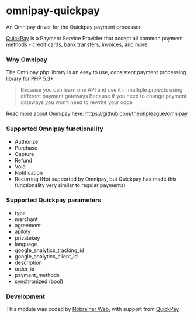 # omnipay-quickpay
An Omnipay driver for the Quickpay payment processor.

[QuickPay](https://quickpay.net/) is a Payment Service Provider that accept all common payment methods - credit cards, bank transfers, invoices, and more.

### Why Omnipay
The Omnipay php library is an easy to use, consistent payment processing library for PHP 5.3+
>Because you can learn one API and use it in multiple projects using different payment gateways
>Because if you need to change payment gateways you won't need to rewrite your code

Read more about Omnipay here: https://github.com/thephpleague/omnipay

### Supported Omnipay functionality
* Authorize
* Purchase
* Capture
* Refund
* Void
* Notification
* Recurring (Not supported by Omnipay, but Quickpay has made this functionality very similar to regular payments)

### Supported Quickpay parameters
* type
* merchant
* agreement
* apikey
* privatekey
* language
* google_analytics_tracking_id
* google_analytics_client_id
* description
* order_id
* payment_methods
* synchronized (bool)

### Development
This module was coded by [Nobrainer Web](http://www.nobrainer.dk), with support from [QuickPay](https://quickpay.net/)
